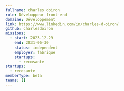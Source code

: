 ```yaml
---
fullname: charles doiron
role: Développeur front-end
domaine: Développement
link: https://www.linkedin.com/in/charles-d-oiron/
github: charlesdoiron
missions:
  - start: 2023-12-29
    end: 2031-06-30
    status: independent
    employer: fabrique
    startups:
      - recosante
startups:
  - recosante
memberType: beta
teams: []
---
```

